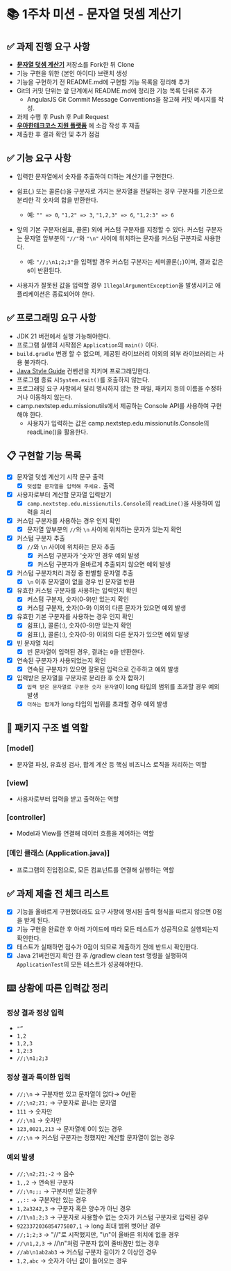 # 📚 1주차 미션 - 문자열 덧셈 계산기

## ✅ 과제 진행 요구 사항

- **[문자열 덧셈 계산기](https://github.com/woowacourse-precourse/java-calculator-7)** 저장소를 Fork한 뒤 Clone
- 기능 구현을 위한 {본인 아이디} 브랜치 생성
- 기능을 구현하기 전 README.md에 구현할 기능 목록을 정리해 추가
- Git의 커밋 단위는 앞 단계에서 README.md에 정리한 기능 목록 단위로 추가
    - AngularJS Git Commit Message Conventions을 참고해 커밋 메시지를 작성.
- 과제 수행 후 Push 후 Pull Request
- **[우아한테크코스 지원 플랫폼](https://apply.techcourse.co.kr/)** 에 소감 작성 후 제출
- 제출한 후 결과 확인 및 추가 점검

## ✅ 기능 요구 사항

- 입력한 문자열에서 숫자를 추출하여 더하는 계산기를 구현한다.

- 쉼표(,) 또는 콜론(:)을 구분자로 가지는 문자열을 전달하는 경우 구분자를 기준으로 분리한 각 숫자의 합을 반환한다.
    - 예: `"" => 0`, `"1,2" => 3`, `"1,2,3" => 6`, `"1,2:3" => 6`

- 앞의 기본 구분자(쉼표, 콜론) 외에 커스텀 구분자를 지정할 수 있다. 커스텀 구분자는 문자열 앞부분의 `"//"`와 `"\n"` 사이에 위치하는 문자를 커스텀 구분자로 사용한다.
    - 예: `"//;\n1;2;3"`을 입력할 경우 커스텀 구분자는 세미콜론(`;`)이며, 결과 값은 `6`이 반환된다.

- 사용자가 잘못된 값을 입력할 경우 `IllegalArgumentException`을 발생시키고 애플리케이션은 종료되어야 한다.

## ✅ 프로그래밍 요구 사항

- JDK 21 버전에서 실행 가능해야한다.
- 프로그램 실행의 시작점은 `Application`의 `main()` 이다.
- `build.gradle` 변경 할 수 없으며, 제공된 라이브러리 이외의 외부 라이브러리는 사용 불가하다.
- [Java Style Guide](https://github.com/woowacourse/woowacourse-docs/tree/main/styleguide/java) 컨벤션을 지키며 프로그래밍한다.
- 프로그램 종료 시`System.exit()`를 호출하지 않는다.
- 프로그래밍 요구 사항에서 달리 명시하지 않는 한 파일, 패키지 등의 이름을 수정하거나 이동하지 않는다.
- camp.nextstep.edu.missionutils에서 제공하는 Console API를 사용하여 구현해야 한다.
    - 사용자가 입력하는 값은 camp.nextstep.edu.missionutils.Console의 readLine()을 활용한다.

## 📋 구현할 기능 목록

- [x] 문자열 덧셈 계산기 시작 문구 출력
    - [x] `덧셈할 문자열을 입력해 주세요.` 출력

- [x] 사용자로부터 계산할 문자열 입력받기
    - [x] `camp.nextstep.edu.missionutils.Console`의 `readLine()`을 사용하여 입력을 처리

- [x] 커스텀 구분자를 사용하는 경우 인지 확인
    - [x] 문자열 앞부분의 `//`와 `\n` 사이에 위치하는 문자가 있는지 확인

- [x] 커스텀 구분자 추출
    - [x] `//`와 `\n` 사이에 위치하는 문자 추출
        - [x] 커스텀 구분자가 '숫자'인 경우 예외 발생
        - [x] 커스텀 구분자가 올바르게 추출되지 않으면 예외 발생

- [x] 커스텀 구분자처리 과정 중 판별할 문자열 추출
    - [x] `\n` 이후 문자열이 없을 경우 빈 문자열 반환

- [x] 유효한 커스텀 구분자를 사용하는 입력인지 확인
    - [x] 커스텀 구분자, 숫자(0-9)만 있는지 확인
    - [x] 커스텀 구분자, 숫자(0-9) 이외의 다른 문자가 있으면 예외 발생

- [x] 유효한 기본 구분자를 사용하는 경우 인지 확인
    - [x] 쉼표(,), 콜론(:), 숫자(0-9)만 있는지 확인
    - [x] 쉼표(,), 콜론(:), 숫자(0-9) 이외의 다른 문자가 있으면 예외 발생

- [x] 빈 문자열 처리
    - [x] 빈 문자열이 입력된 경우, 결과는 `0`을 반환한다.

- [x] 연속된 구분자가 사용되었는지 확인
    - [x] 연속된 구분자가 있으면 잘못된 입력으로 간주하고 예외 발생

- [x] 입력받은 문자열을 구분자로 분리한 후 숫자 합하기
    - [x] `입력 받은 문자열로 구분한 숫자 문자열`이 long 타입의 범위를 초과할 경우 예외 발생
    - [x] `더하는 합계`가 long 타입의 범위를 초과할 경우 예외 발생

## 📂 패키지 구조 별 역할

### [model]

- 문자열 파싱, 유효성 검사, 합계 계산 등 핵심 비즈니스 로직을 처리하는 역할

### [view]

- 사용자로부터 입력을 받고 출력하는 역할

### [controller]

- Model과 View를 연결해 데이터 흐름을 제어하는 역할

### [메인 클래스 (Application.java)]

- 프로그램의 진입점으로, 모든 컴포넌트를 연결해 실행하는 역할

## ✅ 과제 제출 전 체크 리스트

- [x] 기능을 올바르게 구현했더라도 요구 사항에 명시된 출력 형식을 따르지 않으면 0점을 받게 된다.
- [x] 기능 구현을 완료한 후 아래 가이드에 따라 모든 테스트가 성공적으로 실행되는지 확인한다.
- [x] 테스트가 실패하면 점수가 0점이 되므로 제출하기 전에 반드시 확인한다.
- [x] Java 21버전인지 확인 한 후 /gradlew clean test 명령을 실행하여 `ApplicationTest`의 모든 테스트가 성공해야한다.

## ⌨️ 상황에 따른 입력값 정리

### 정상 결과  정상 입력

- `"”`
- `1,2`
- `1,2,3`
- `1,2:3`
- `//;\n1;2;3`

### 정상 결과 특이한 입력

- `//;\n` → 구분자만 있고 문자열이 없다→ 0반환
- `//;\n2;21;`  → 구분자로 끝나는 문자열
- `111` → 숫자만
- `//;\n1` → 숫자만
- `123,0021,213` → 문자열에 0이 있는 경우
- `//;\n` → 커스텀 구분자는 정했지만 계산할 문자열이 없는 경우

### 예외 발생

- `//;\n2;21;-2` → 음수
- `1,,2` → 연속된 구분자
- `//;\n;;;` → 구분자만 있는경우
- `,,::` → 구분자만 있는 경우
- `1,2a3242,3` → 구분자 혹은 양수가 아닌 경우
- `//1\n1;2;3` → 구분자로 사용할수 없는 숫자가 커스텀 구분자로 입력된 경우
- `9223372036854775807,1` → long 최대 범위 벗어난 경우
- `//;1;2;3` → "//"로 시작했지만, "\n"이 올바른 위치에 없을 경우
- `//\n1,2,3` → //\n"처럼 구분자 없이 줄바꿈만 있는 경우
- `//ab\n1ab2ab3` → 커스텀 구분자 길이가 2 이상인 경우
- `1,2,abc` → 숫자가 아닌 값이 들어오는 경우





